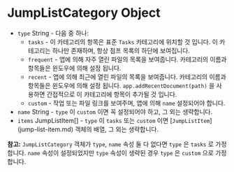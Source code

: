 # JumpListCategory Object

* `type` String - 다음 중 하나:
  * `tasks` - 이 카테고리의 항목은 표준 `Tasks` 카테고리에 위치할 것 입니다.
    이 카테고리는 하나만 존재하며, 항상 점프 목록의 하단에 보여집니다.
  * `frequent` - 앱에 의해 자주 열린 파일의 목록을 보여줍니다. 카테고리의
    이름과 항목들은 윈도우에 의해 설정 됩니다.
  * `recent` - 앱에 의해 최근에 열린 파일의 목록을 보여줍니다. 카테고리의
    이름과 항목들은 윈도우에 의해 설정 됩니다. `app.addRecentDocument(path)` 을
    사용하면 간접적으로 이 카테고리에 항목이 추가될 것 입니다.
  * `custom` - 작업 또는 파일 링크를 보여주며, 앱에 의해 `name` 설정되어야 합니다.
* `name` String - `type` 이 `custom` 이면 꼭 설정되어야 하고, 그 외는 생략합니다.
* `items` JumpListItem[] - `type` 이 `tasks` 또는 `custom` 이면 [`JumpListItem`]
  (jump-list-item.md) 객체의 배열, 그 외는 생략합니다.

**참고:** `JumpListCategory` 객체가 `type`, `name` 속성 둘 다 없다면 `type` 은
`tasks` 로 가정합니다. `name` 속성이 설정되었지만 `type` 속성이 생략된 경우
`type` 은 `custom` 으로 가정합니다.
